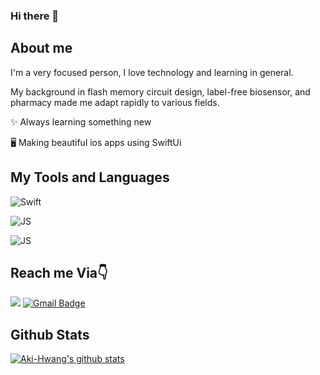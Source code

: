 ### Hi there 👋

About me
-
I'm a very focused person, I love technology and learning in general.

My background in flash memory circuit design, label-free biosensor, and pharmacy made me adapt rapidly to various fields.


✨ Always learning something new

🖥 Making beautiful ios apps using SwiftUi

My Tools and Languages
-
![Swift](https://img.shields.io/badge/swift-F54A2A?style=for-the-badge&logo=swift&logoColor=white)

![JS](https://img.shields.io/badge/JavaScript-F7DF1E?style=flat-square&logo=JavaScript&logoColor=black)

![JS](https://img.shields.io/badge/Adobe%20Photoshop-#31A8FF?style=flat-square&logo=Adobe%20Photoshop&logoColor=white)


Reach me Via👇
-
<a href="https://www.linkedin.com/in/chuljin-aki2020//" target="_blank"><img src="https://img.shields.io/badge/LinkedIn-0A66C2?style=flat-square&logo=Linkedin&logoColor=white"/></a>
[![Gmail Badge](https://img.shields.io/badge/Gmail-d14836?style=flat-square&logo=Gmail&logoColor=white&link=mailto:chljin.hwang@gmail.com)](mailto:chljin.hwang@gmail.com)

Github Stats
-
[![Aki-Hwang's github stats](https://github-readme-stats.vercel.app/api?username=Aki-Hwang)](https://github.com/anuraghazra/github-readme-stats)


<!--
**Aki-hwang/Aki-hwang** is a ✨ _special_ ✨ repository because its `README.md` (this file) appears on your GitHub profile.

Here are some ideas to get you started:

- 🔭 I’m currently working on ...
- 🌱 I’m currently learning ...
- 👯 I’m looking to collaborate on ...
- 🤔 I’m looking for help with ...
- 💬 Ask me about ...
- 📫 How to reach me: ...
- 😄 Pronouns: ...
- ⚡ Fun fact: ...
-->
